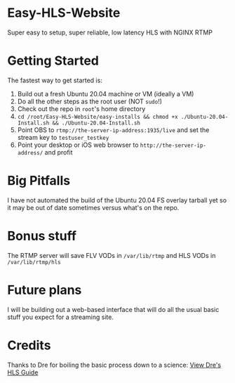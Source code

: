 # Easy-HLS-Website
 Super easy to setup, super reliable, low latency HLS with NGINX RTMP

# Getting Started
 The fastest way to get started is:
 1. Build out a fresh Ubuntu 20.04 machine or VM (ideally a VM)
 2. Do all the other steps as the root user (NOT `sudo`!)
 3. Check out the repo in `root`'s home directory
 4. `cd /root/Easy-HLS-Website/easy-installs && chmod +x ./Ubuntu-20.04-Install.sh && ./Ubuntu-20.04-Install.sh`
 5. Point OBS to `rtmp://the-server-ip-address:1935/live` and set the stream key to `testuser_testkey`
 6. Point your desktop or iOS web browser to `http://the-server-ip-address/` and profit

# Big Pitfalls
 I have not automated the build of the Ubuntu 20.04 FS overlay tarball yet so it may be out of date sometimes versus what's on the repo.

# Bonus stuff
 The RTMP server will save FLV VODs in `/var/lib/rtmp` and HLS VODs in `/var/lib/rtmp/hls`

# Future plans
 I will be building out a web-based interface that will do all the usual basic stuff you expect for a streaming site.

# Credits
 Thanks to Dre for boiling the basic process down to a science:
 [View Dre's HLS Guide](https://www.ustoopia.nl/featured/nginx-rtmp-hls-ssl-videojs-on-ubuntu-18-04/)
